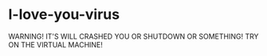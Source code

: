 # I-love-you-virus
WARNING! IT'S WILL CRASHED YOU OR SHUTDOWN OR SOMETHING! TRY ON THE VIRTUAL MACHINE!
